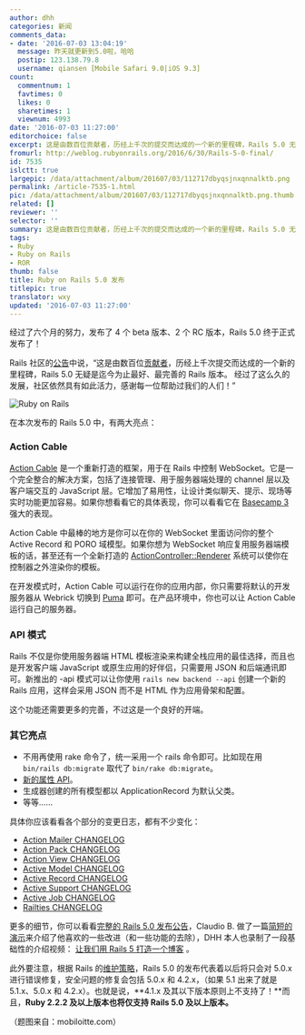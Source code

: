 ```yaml
---
author: dhh
categories: 新闻
comments_data:
- date: '2016-07-03 13:04:19'
  message: 昨天就更新到5.0啦，哈哈
  postip: 123.138.79.8
  username: qiansen [Mobile Safari 9.0|iOS 9.3]
count:
  commentnum: 1
  favtimes: 0
  likes: 0
  sharetimes: 1
  viewnum: 4993
date: '2016-07-03 11:27:00'
editorchoice: false
excerpt: 这是由数百位贡献者，历经上千次的提交而达成的一个新的里程碑，Rails 5.0 无疑是迄今为止最好、最完善的 Rails 版本。 经过了这么久的发展，社区依然具有如此活力，感谢每一位帮助过我们的人们！
fromurl: http://weblog.rubyonrails.org/2016/6/30/Rails-5-0-final/
id: 7535
islctt: true
largepic: /data/attachment/album/201607/03/112717dbyqsjnxqnnalktb.png
permalink: /article-7535-1.html
pic: /data/attachment/album/201607/03/112717dbyqsjnxqnnalktb.png.thumb.jpg
related: []
reviewer: ''
selector: ''
summary: 这是由数百位贡献者，历经上千次的提交而达成的一个新的里程碑，Rails 5.0 无疑是迄今为止最好、最完善的 Rails 版本。 经过了这么久的发展，社区依然具有如此活力，感谢每一位帮助过我们的人们！
tags:
- Ruby
- Ruby on Rails
- ROR
thumb: false
title: Ruby on Rails 5.0 发布
titlepic: true
translator: wxy
updated: '2016-07-03 11:27:00'
---
```


经过了六个月的努力，发布了 4 个 beta 版本、2 个 RC 版本，Rails 5.0 终于正式发布了！


Rails 社区的[公告](http://weblog.rubyonrails.org/2016/6/30/Rails-5-0-final/)中说，“这是由数百位[贡献者](http://contributors.rubyonrails.org/releases/5-0-0/contributors)，历经上千次提交而达成的一个新的里程碑，Rails 5.0 无疑是迄今为止最好、最完善的 Rails 版本。 经过了这么久的发展，社区依然具有如此活力，感谢每一位帮助过我们的人们！”


![Ruby on Rails](/data/attachment/album/201607/03/112717dbyqsjnxqnnalktb.png)


在本次发布的 Rails 5.0 中，有两大亮点：


### Action Cable


[Action Cable](https://github.com/rails/rails/tree/master/actioncable) 是一个重新打造的框架，用于在 Rails 中控制 WebSocket。它是一个完全整合的解决方案，包括了连接管理、用于服务器端处理的 channel 层以及客户端交互的 JavaScript 层。它增加了易用性，让设计类似聊天、提示、现场等实时功能更加容易。如果你想看看它的具体表现，你可以看看它在 [Basecamp 3](https://basecamp.com/) 强大的表现。


Action Cable 中最棒的地方是你可以在你的 WebSocket 里面访问你的整个 Active Record 和 PORO 域模型。如果你想为 WebSocket 响应复用服务器端模板的话，甚至还有一个全新打造的 [ActionController::Renderer](http://blog.bigbinary.com/2016/01/08/rendering-views-outside-of-controllers-in-rails-5.html) 系统可以使你在控制器之外渲染你的模板。


在开发模式时，Action Cable 可以运行在你的应用内部，你只需要将默认的开发服务器从 Webrick 切换到 [Puma](http://puma.io/) 即可。在产品环境中，你也可以让 Action Cable 运行自己的服务器。


### API 模式


Rails 不仅是你使用服务器端 HTML 模板渲染来构建全栈应用的最佳选择，而且也是开发客户端 JavaScript 或原生应用的好伴侣，只需要用 JSON 和后端通讯即可。新推出的 -api 模式可以让你使用 `rails new backend --api` 创建一个新的 Rails 应用，这样会采用 JSON 而不是 HTML 作为应用骨架和配置。


这个功能还需要更多的完善，不过这是一个良好的开端。


### 其它亮点


* 不用再使用 rake 命令了，统一采用一个 rails 命令即可。比如现在用 `bin/rails db:migrate` 取代了 `bin/rake db:migrate`。
* [新的属性 API](https://github.com/rails/rails/blob/8c752c7ac739d5a86d4136ab1e9d0142c4041e58/activerecord/lib/active_record/attributes.rb)。
* 生成器创建的所有模型都以 ApplicationRecord 为默认父类。
* 等等……


具体你应该看看各个部分的变更日志，都有不少变化：


* [Action Mailer CHANGELOG](https://github.com/rails/rails/blob/v5.0.0/actionmailer/CHANGELOG.md)
* [Action Pack CHANGELOG](https://github.com/rails/rails/blob/v5.0.0/actionpack/CHANGELOG.md)
* [Action View CHANGELOG](https://github.com/rails/rails/blob/v5.0.0/actionview/CHANGELOG.md)
* [Active Model CHANGELOG](https://github.com/rails/rails/blob/v5.0.0/activemodel/CHANGELOG.md)
* [Active Record CHANGELOG](https://github.com/rails/rails/blob/v5.0.0/activerecord/CHANGELOG.md)
* [Active Support CHANGELOG](https://github.com/rails/rails/blob/v5.0.0/activesupport/CHANGELOG.md)
* [Active Job CHANGELOG](https://github.com/rails/rails/blob/v5.0.0/activejob/CHANGELOG.md)
* [Railties CHANGELOG](https://github.com/rails/rails/blob/v5.0.0/railties/CHANGELOG.md)


更多的细节，你可以看看[完整的 Rails 5.0 发布公告](http://guides.rubyonrails.org/5_0_release_notes.html)，Claudio B. 做了一篇[简短的演示](https://speakerdeck.com/claudiob/rails-5-awesome-features-and-breaking-changes)来介绍了他喜欢的一些改进（和一些功能的去除），DHH 本人也录制了一段基础性的介绍视频： [让我们用 Rails 5 打造一个博客](https://www.youtube.com/watch?v=OaDhY_y8WTo) 。


此外要注意，根据 Rails 的[维护策略](http://guides.rubyonrails.org/maintenance_policy.html)，Rails 5.0 的发布代表着以后将只会对 5.0.x 进行错误修复，安全问题的修复会包括 5.0.x 和 4.2.x，（如果 5.1 出来了就是 5.1.x、5.0.x 和 4.2.x）。也就是说，**4.1.x 及其以下版本原则上不支持了！**而且，**Ruby 2.2.2 及以上版本也将仅支持 Rails 5.0 及以上版本。**


（题图来自：mobiloitte.com）